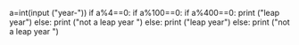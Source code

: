 a=int(input ("year-"))
if a%4==0:
  if a%100==0:
     if a%400==0:
        print ("leap year")
     else:
        print ("not a leap year ")
  else:
      print ("leap year")
else:
    print ("not a leap year ")
